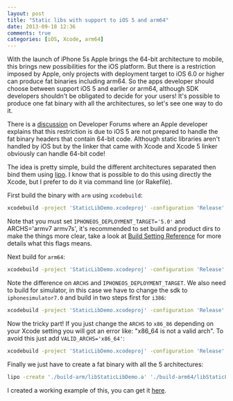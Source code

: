 ```yaml
---
layout: post
title: "Static libs with support to iOS 5 and arm64"
date: 2013-09-18 12:36
comments: true
categories: [iOS, Xcode, arm64]
---
```


With the launch of iPhone 5s Apple brings the 64-bit architecture to mobile, this brings new possibilities for the iOS platform. But there is a restriction imposed by Apple, only projects with deployment target to iOS 6.0 or higher can produce fat binaries including arm64. So the apps developer should choose between support iOS 5 and earlier or arm64, although SDK developers shouldn't be obligated to decide for your users! It's possible to produce one fat binary with all the architectures, so let's see one way to do it.

<!-- more -->

There is a [discussion](https://devforums.apple.com/message/887883#887883) on Developer Forums where an Apple developer explains that this restriction is due to iOS 5 are not prepared to handle the fat binary headers that contain 64-bit code. Although static libraries aren't handled by iOS but by the linker that came with Xcode and Xcode 5 linker obviously can handle 64-bit code!

The idea is pretty simple, build the different architectures separated then bind them using [lipo](https://developer.apple.com/library/mac/documentation/Darwin/Reference/ManPages/man1/lipo.1.html).
I know that is possible to do this using directly the Xcode, but I prefer to do it via command line (or Rakefile).

First build the binary with `arm` using `xcodebuild`:

``` bash Build arm
xcodebuild -project 'StaticLibDemo.xcodeproj' -configuration 'Release' -sdk 'iphoneos7.0' clean build ARCHS='armv7 armv7s' IPHONEOS_DEPLOYMENT_TARGET='5.0' TARGET_BUILD_DIR='./build-arm' BUILT_PRODUCTS_DIR='./build-arm'
```

Note that you must set `IPHONEOS_DEPLOYMENT_TARGET='5.0'` and ARCHS='armv7 armv7s', it's recommended to set build and product dirs to make the things more clear, take a look at [Build Setting Reference](https://developer.apple.com/library/ios/documentation/DeveloperTools/Reference/XcodeBuildSettingRef/1-Build_Setting_Reference/build_setting_ref.html) for more details what this flags means.

Next build for `arm64`:

``` bash Build arm64
xcodebuild -project 'StaticLibDemo.xcodeproj' -configuration 'Release' -sdk 'iphoneos7.0' clean build ARCHS='arm64' IPHONEOS_DEPLOYMENT_TARGET='6.0' TARGET_BUILD_DIR='./build-arm64' BUILT_PRODUCTS_DIR='./build-arm64'
```

Note the difference on `ARCHS` and `IPHONEOS_DEPLOYMENT_TARGET`. We also need to build for simulator, in this case we have to change the sdk to `iphonesimulator7.0` and build in two steps first for `i386`:

``` bash Build i386
xcodebuild -project 'StaticLibDemo.xcodeproj' -configuration 'Release' -sdk 'iphonesimulator7.0' clean build ARCHS='i386' IPHONEOS_DEPLOYMENT_TARGET='5.0' TARGET_BUILD_DIR='./build-i386' BUILT_PRODUCTS_DIR='./build-i386'
```

Now the tricky part! If you just change the `ARCHS` to `x86_86` depending on your Xcode setting you will got an error like: "x86_64 is not a valid arch". To avoid this just add `VALID_ARCHS='x86_64'`:

``` bash Build x86_64
xcodebuild -project 'StaticLibDemo.xcodeproj' -configuration 'Release' -sdk 'iphonesimulator7.0' clean build ARCHS='x86_64' VALID_ARCHS='x86_64' IPHONEOS_DEPLOYMENT_TARGET='6.0' TARGET_BUILD_DIR='./build-x86_64' BUILT_PRODUCTS_DIR='./build-x86_64'
```

Finally we just have to create a fat binary with all the 5 architectures:

``` bash Lipo
lipo -create './build-arm/libStaticLibDemo.a' './build-arm64/libStaticLibDemo.a' './build-i386/libStaticLibDemo.a' './build-x86_64/libStaticLibDemo.a' -output 'libStaticLibDemo.a'
```

I created a working example of this, you can get it [here](https://github.com/diogot/StaticLibDemo).
